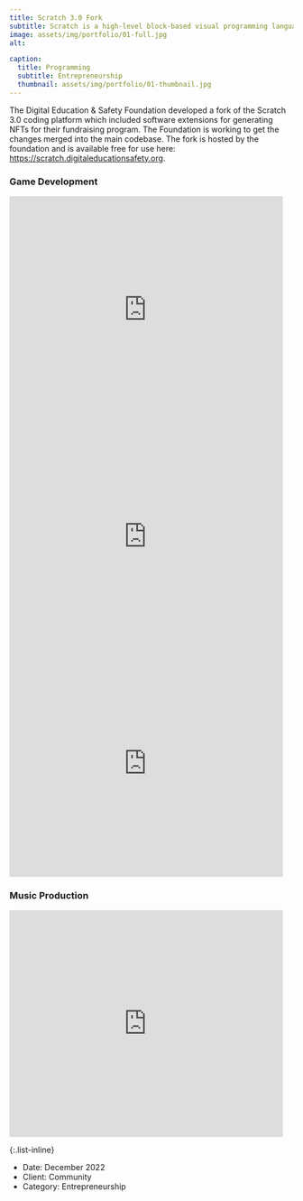 ```yaml
---
title: Scratch 3.0 Fork
subtitle: Scratch is a high-level block-based visual programming language and website aimed primarily at children as an educational tool for programming.
image: assets/img/portfolio/01-full.jpg
alt: 

caption:
  title: Programming
  subtitle: Entrepreneurship
  thumbnail: assets/img/portfolio/01-thumbnail.jpg
---
```


The Digital Education & Safety Foundation developed a fork of the Scratch 3.0 coding platform which included software extensions for generating NFTs for their fundraising program. The Foundation is working to get the changes merged into the main codebase. The fork is hosted by the foundation and is available free for use here: <a href="https://scratch.digitaleducationsafety.org">https://scratch.digitaleducationsafety.org</a>.


<h3>Game Development</h3>

<div class="row">
  <div class="embed-responsive embed-responsive-16by9 col-md-12 col-sm-12">
  <iframe class="embed-responsive-item" src="https://scratch.mit.edu/projects/863103420/embed" allowtransparency="true" width="485" height="402" frameborder="0" scrolling="no" allowfullscreen></iframe>
  </div>
</div>
<div class="row">
  <div class="embed-responsive embed-responsive-16by9 col-md-12 col-sm-12">
  <iframe class="embed-responsive-item" src="https://scratch.mit.edu/projects/863097075/embed" allowtransparency="true" width="485" height="402" frameborder="0" scrolling="no" allowfullscreen></iframe>
  </div>
</div>
<div class="row">
  <div class="embed-responsive embed-responsive-16by9 col-md-12 col-sm-12">
  <iframe src="https://scratch.mit.edu/projects/876449865/embed" allowtransparency="true" width="485" height="402" frameborder="0" scrolling="no" allowfullscreen></iframe>
  </div>
</div>

<h3>Music Production</h3>
<div class="row">
  <div class="embed-responsive embed-responsive-16by9 col-md-12 col-sm-12">
  <iframe class="embed-responsive-item" src="https://scratch.mit.edu/projects/874326487/embed" allowtransparency="true" width="485" height="402" frameborder="0" scrolling="no" allowfullscreen></iframe>
  </div>
</div>

{:.list-inline}
- Date: December 2022
- Client: Community
- Category: Entrepreneurship


